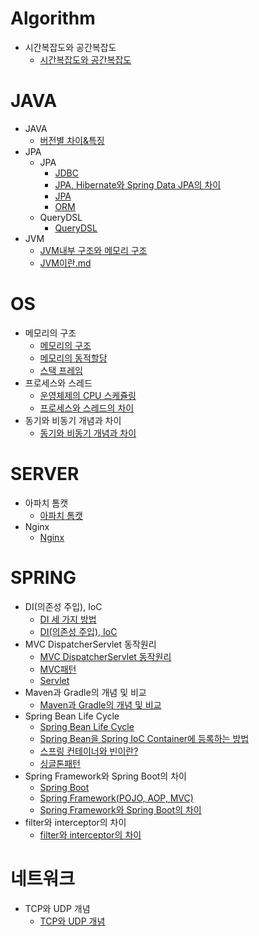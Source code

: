 # Algorithm

- 시간복잡도와 공간복잡도
    - [시간복잡도와 공간복잡도](https://github.com/Jaejun-Sagong/TIL/blob/main/Algorithm/%EC%8B%9C%EA%B0%84%EB%B3%B5%EC%9E%A1%EB%8F%84%EC%99%80%20%EA%B3%B5%EA%B0%84%EB%B3%B5%EC%9E%A1%EB%8F%84/%EC%8B%9C%EA%B0%84%EB%B3%B5%EC%9E%A1%EB%8F%84%EC%99%80%20%EA%B3%B5%EA%B0%84%EB%B3%B5%EC%9E%A1%EB%8F%84.md)

# JAVA

- JAVA
    - [버전별 차이&특징](https://github.com/Jaejun-Sagong/TIL/blob/4346b63da9a07833a7e07a44f2dc3e243c22c15c/JAVA/JAVA/%EB%B2%84%EC%A0%84%EB%B3%84%20%EC%B0%A8%EC%9D%B4&%ED%8A%B9%EC%A7%95.md)
- JPA
    - JPA
        - [JDBC](https://github.com/Jaejun-Sagong/TIL/blob/main/JAVA/JPA/JPA/JDBC.md)
        - [JPA, Hibernate와 Spring Data JPA의 차이](https://github.com/Jaejun-Sagong/TIL/blob/main/JAVA/JPA/JPA/JPA%2C%20Hibernate%EC%99%80%20Spring%20Data%20JPA%EC%9D%98%20%EC%B0%A8%EC%9D%B4.md)
        - [JPA](https://github.com/Jaejun-Sagong/TIL/blob/main/JAVA/JPA/JPA/JPA.md)
        - [ORM](https://github.com/Jaejun-Sagong/TIL/blob/main/JAVA/JPA/JPA/ORM.md)
    - QueryDSL
        - [QueryDSL](https://github.com/Jaejun-Sagong/TIL/blob/main/JAVA/JPA/QueryDSL/QueryDSL.md)
- JVM
    - [JVM내부 구조와 메모리 구조](https://github.com/Jaejun-Sagong/TIL/blob/main/JAVA/JVM/JVM%EB%82%B4%EB%B6%80%20%EA%B5%AC%EC%A1%B0%EC%99%80%20%EB%A9%94%EB%AA%A8%EB%A6%AC%20%EA%B5%AC%EC%A1%B0.md)
    - [JVM이란.md](https://github.com/Jaejun-Sagong/TIL/blob/main/JAVA/JVM/JVM%EC%9D%B4%EB%9E%80.md)
# OS

- 메모리의 구조
    - [메모리의 구조](https://github.com/Jaejun-Sagong/TIL/blob/main/OS/%EB%A9%94%EB%AA%A8%EB%A6%AC%EC%9D%98%20%EA%B5%AC%EC%A1%B0/%EB%A9%94%EB%AA%A8%EB%A6%AC%EC%9D%98%20%EA%B5%AC%EC%A1%B0.md)
    - [메모리의 동적할당](https://github.com/Jaejun-Sagong/TIL/blob/main/OS/%EB%A9%94%EB%AA%A8%EB%A6%AC%EC%9D%98%20%EA%B5%AC%EC%A1%B0/%EB%A9%94%EB%AA%A8%EB%A6%AC%EC%9D%98%20%EB%8F%99%EC%A0%81%ED%95%A0%EB%8B%B9.md)
    - [스택 프레임](https://github.com/Jaejun-Sagong/TIL/blob/main/OS/%EB%A9%94%EB%AA%A8%EB%A6%AC%EC%9D%98%20%EA%B5%AC%EC%A1%B0/%EC%8A%A4%ED%83%9D%20%ED%94%84%EB%A0%88%EC%9E%84.md)
- 프로세스와 스레드
    - [운영체제의 CPU 스케쥴링](https://github.com/Jaejun-Sagong/TIL/blob/main/OS/%ED%94%84%EB%A1%9C%EC%84%B8%EC%8A%A4%EC%99%80%20%EC%8A%A4%EB%A0%88%EB%93%9C/%EC%9A%B4%EC%98%81%EC%B2%B4%EC%A0%9C%EC%9D%98%20CPU%20%EC%8A%A4%EC%BC%80%EC%A5%B4%EB%A7%81.md)
    - [프로세스와 스레드의 차이](https://github.com/Jaejun-Sagong/TIL/blob/main/OS/%ED%94%84%EB%A1%9C%EC%84%B8%EC%8A%A4%EC%99%80%20%EC%8A%A4%EB%A0%88%EB%93%9C/%ED%94%84%EB%A1%9C%EC%84%B8%EC%8A%A4%EC%99%80%20%EC%8A%A4%EB%A0%88%EB%93%9C%EC%9D%98%20%EC%B0%A8%EC%9D%B4.md)
- 동기와 비동기 개념과 차이
    - [동기와 비동기 개념과 차이](https://github.com/Jaejun-Sagong/TIL/blob/main/OS/%EB%8F%99%EA%B8%B0%EC%99%80%20%EB%B9%84%EB%8F%99%EA%B8%B0%20%EA%B0%9C%EB%85%90%EA%B3%BC%20%EC%B0%A8%EC%9D%B4/%EB%8F%99%EA%B8%B0%EC%99%80%20%EB%B9%84%EB%8F%99%EA%B8%B0%20%EA%B0%9C%EB%85%90%EA%B3%BC%20%EC%B0%A8%EC%9D%B4.md)

# SERVER

- 아파치 톰캣
    - [아파치 톰캣](https://github.com/Jaejun-Sagong/TIL/blob/main/SERVER/%EC%95%84%ED%8C%8C%EC%B9%98%20%ED%86%B0%EC%BA%A3/%EC%95%84%ED%8C%8C%EC%B9%98%20%ED%86%B0%EC%BA%A3.md)
- Nginx
    - [Nginx](https://github.com/Jaejun-Sagong/TIL/blob/main/SERVER/Nginx/Nginx.md)
# SPRING

- DI(의존성 주입), IoC
    - [DI 세 가지 방법](https://github.com/Jaejun-Sagong/TIL/blob/main/SPRING/DI(%EC%9D%98%EC%A1%B4%EC%84%B1%20%EC%A3%BC%EC%9E%85)%2C%20IoC/DI%20%EC%84%B8%20%EA%B0%80%EC%A7%80%20%EB%B0%A9%EB%B2%95.md)
    - [DI(의존성 주입), IoC](https://github.com/Jaejun-Sagong/TIL/blob/main/SPRING/DI(%EC%9D%98%EC%A1%B4%EC%84%B1%20%EC%A3%BC%EC%9E%85)%2C%20IoC/DI(%EC%9D%98%EC%A1%B4%EC%84%B1%20%EC%A3%BC%EC%9E%85)%2C%20IoC.md)
- MVC DispatcherServlet 동작원리
    - [MVC DispatcherServlet 동작원리](https://github.com/Jaejun-Sagong/TIL/blob/main/SPRING/MVC%20DispatcherServlet%20%EB%8F%99%EC%9E%91%EC%9B%90%EB%A6%AC/MVC%20DispatcherServlet%20%EB%8F%99%EC%9E%91%EC%9B%90%EB%A6%AC.md)
    - [MVC패턴](https://github.com/Jaejun-Sagong/TIL/blob/main/SPRING/MVC%20DispatcherServlet%20%EB%8F%99%EC%9E%91%EC%9B%90%EB%A6%AC/MVC%ED%8C%A8%ED%84%B4.md)
    - [Servlet](https://github.com/Jaejun-Sagong/TIL/blob/main/SPRING/MVC%20DispatcherServlet%20%EB%8F%99%EC%9E%91%EC%9B%90%EB%A6%AC/Servlet.md)
- Maven과 Gradle의 개념 및 비교
    - [Maven과 Gradle의 개념 및 비교](https://github.com/Jaejun-Sagong/TIL/blob/main/SPRING/Maven%EA%B3%BC%20Gradle%EC%9D%98%20%EA%B0%9C%EB%85%90%20%EB%B0%8F%20%EB%B9%84%EA%B5%90/Maven%EA%B3%BC%20Gradle%EC%9D%98%20%EA%B0%9C%EB%85%90%20%EB%B0%8F%20%EB%B9%84%EA%B5%90.md)
- Spring Bean Life Cycle
    - [Spring Bean Life Cycle](https://github.com/Jaejun-Sagong/TIL/blob/main/SPRING/Spring%20Bean%20Life%20Cycle/Spring%20Bean%20Life%20Cycle.md)
    - [Spring Bean을 Spring IoC Container에 등록하는 방법](https://github.com/Jaejun-Sagong/TIL/blob/main/SPRING/Spring%20Bean%20Life%20Cycle/Spring%20Bean%EC%9D%84%20Spring%20IoC%20Container%EC%97%90%20%EB%93%B1%EB%A1%9D%ED%95%98%EB%8A%94%20%EB%B0%A9%EB%B2%95.md)
    - [스프링 컨테이너와 빈이란?](https://github.com/Jaejun-Sagong/TIL/blob/main/SPRING/Spring%20Bean%20Life%20Cycle/%EC%8A%A4%ED%94%84%EB%A7%81%20%EC%BB%A8%ED%85%8C%EC%9D%B4%EB%84%88%EC%99%80%20%EB%B9%88%EC%9D%B4%EB%9E%80%3F.md)
    - [싱글톤패턴](https://github.com/Jaejun-Sagong/TIL/blob/main/SPRING/Spring%20Bean%20Life%20Cycle/%EC%8B%B1%EA%B8%80%ED%86%A4%ED%8C%A8%ED%84%B4.md)
- Spring Framework와 Spring Boot의 차이
    - [Spring Boot](https://github.com/Jaejun-Sagong/TIL/blob/main/SPRING/Spring%20Framework%EC%99%80%20Spring%20Boot%EC%9D%98%20%EC%B0%A8%EC%9D%B4/Spring%20Boot.md)
    - [Spring Framework(POJO, AOP, MVC)](https://github.com/Jaejun-Sagong/TIL/blob/main/SPRING/Spring%20Framework%EC%99%80%20Spring%20Boot%EC%9D%98%20%EC%B0%A8%EC%9D%B4/Spring%20Framework(POJO%2C%20AOP%2C%20MVC).md)
    - [Spring Framework와 Spring Boot의 차이](https://github.com/Jaejun-Sagong/TIL/blob/main/SPRING/Spring%20Framework%EC%99%80%20Spring%20Boot%EC%9D%98%20%EC%B0%A8%EC%9D%B4/Spring%20Framework%EC%99%80%20Spring%20Boot%EC%9D%98%20%EC%B0%A8%EC%9D%B4.md)
- filter와 interceptor의 차이
    - [filter와 interceptor의 차이](https://github.com/Jaejun-Sagong/TIL/blob/main/SPRING/filter%EC%99%80%20interceptor%EC%9D%98%20%EC%B0%A8%EC%9D%B4/filter%EC%99%80%20interceptor%EC%9D%98%20%EC%B0%A8%EC%9D%B4.md)

# 네트워크

- TCP와 UDP 개념
    - [TCP와 UDP 개념](https://github.com/Jaejun-Sagong/TIL/blob/main/%EB%84%A4%ED%8A%B8%EC%9B%8C%ED%81%AC/TCP%EC%99%80%20UDP%20%EA%B0%9C%EB%85%90/TCP%EC%99%80%20UDP%20%EA%B0%9C%EB%85%90.md)
